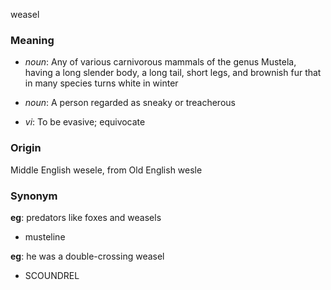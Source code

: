 weasel
### Meaning
+ _noun_: Any of various carnivorous mammals of the genus Mustela, having a long slender body, a long tail, short legs, and brownish fur that in many species turns white in winter
+ _noun_: A person regarded as sneaky or treacherous

+ _vi_: To be evasive; equivocate

### Origin

Middle English wesele, from Old English wesle

### Synonym

__eg__: predators like foxes and weasels

+ musteline

__eg__: he was a double-crossing weasel

+ SCOUNDREL


